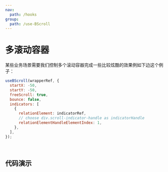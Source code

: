 ```yaml
---
nav:
  path: /hooks
group:
  path: /use-BScroll
---
```


# 多滚动容器

某些业务场景需要我们控制多个滚动容器完成一些比较炫酷的效果例如下边这个例子：

```js
useBScroll(wrapperRef, {
  startX: -50,
  startY: -50,
  freeScroll: true,
  bounce: false,
  indicators: [
    {
      relationElement: indicatorRef,
      // choose div.scroll-indicator-handle as indicatorHandle
      relationElementHandleElementIndex: 1,
    },
  ],
});
```

<br />

## 代码演示

<code src="./demo/minimap.tsx"></code>
